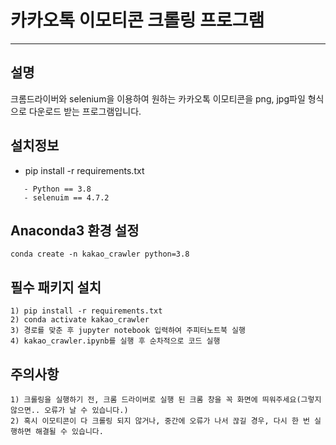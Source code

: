 # 카카오톡 이모티콘 크롤링 프로그램

---

## 설명 
크롬드라이버와 selenium을 이용하여 원하는 카카오톡 이모티콘을 png, jpg파일 형식으로 다운로드 받는 프로그램입니다.


## 설치정보

- pip install -r requirements.txt
```
   - Python == 3.8
   - selenuim == 4.7.2
```

## Anaconda3 환경 설정

``` Anaconda3
conda create -n kakao_crawler python=3.8
```

## 필수 패키지 설치

``` Anaconda3
1) pip install -r requirements.txt
2) conda activate kakao_crawler
3) 경로를 맞춘 후 jupyter notebook 입력하여 주피터노트북 실행
4) kakao_crawler.ipynb를 실행 후 순차적으로 코드 실행
```

## 주의사항

```
1) 크롤링을 실행하기 전, 크롬 드라이버로 실행 된 크롬 창을 꼭 화면에 띄워주세요(그렇지 않으면.. 오류가 날 수 있습니다.)
2) 혹시 이모티콘이 다 크롤링 되지 않거나, 중간에 오류가 나서 끊길 경우, 다시 한 번 실행하면 해결될 수 있습니다.
```

